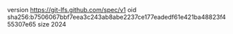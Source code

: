 version https://git-lfs.github.com/spec/v1
oid sha256:b7506067bbf7eea3c243ab8abe2237ce177eadedf61e421ba48823f455307e65
size 2024
